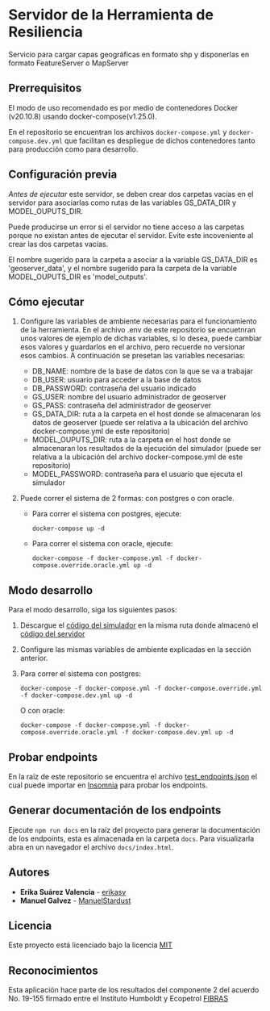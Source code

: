 # Servidor de la Herramienta de Resiliencia

Servicio para cargar capas geográficas en formato shp y disponerlas en formato FeatureServer o MapServer

## Prerrequisitos

El modo de uso recomendado es por medio de contenedores Docker (v20.10.8) usando docker-compose(v1.25.0).

En el repositorio se encuentran los archivos `docker-compose.yml` y `docker-compose.dev.yml` que facilitan es despliegue de dichos contenedores tanto para producción como para desarrollo.

## Configuración previa

_Antes de ejecutar_ este servidor, se deben crear dos carpetas vacías en el servidor para asociarlas como rutas de las variables GS_DATA_DIR y MODEL_OUPUTS_DIR.

Puede producirse un error si el servidor no tiene acceso a las carpetas porque no existan antes de ejecutar el servidor. Evite este incoveniente al crear las dos carpetas vacías.

El nombre sugerido para la carpeta a asociar a la variable GS_DATA_DIR es 'geoserver_data', y el nombre sugerido para la carpeta de la variable MODEL_OUPUTS_DIR es 'model_outputs'.

## Cómo ejecutar

1. Configure las variables de ambiente necesarias para el funcionamiento de la herramienta. En el archivo .env de este repositorio se encuetnran unos valores de ejemplo de dichas variables, si lo desea, puede cambiar esos valores y guardarlos en el archivo, pero recuerde no versionar esos cambios. A continuación se presetan las variables necesarias:

   - DB_NAME: nombre de la base de datos con la que se va a trabajar
   - DB_USER: usuario para acceder a la base de datos
   - DB_PASSWORD: contraseña del usuario indicado
   - GS_USER: nombre del usuario administrador de geoserver
   - GS_PASS: contraseña del administrador de geoserver
   - GS_DATA_DIR: ruta a la carpeta en el host donde se almacenaran los datos de geoserver (puede ser relativa a la ubicación del archivo docker-compose.yml de este repositorio)
   - MODEL_OUPUTS_DIR: ruta a la carpeta en el host donde se almacenaran los resultados de la ejecución del simulador (puede ser relativa a la ubicación del archivo docker-compose.yml de este repositorio)
   - MODEL_PASSWORD: contraseña para el usuario que ejecuta el simulador

1. Puede correr el sistema de 2 formas: con postgres o con oracle.

   - Para correr el sistema con postgres, ejecute:
     ```
     docker-compose up -d
     ```
   - Para correr el sistema con oracle, ejecute:
     ```
     docker-compose -f docker-compose.yml -f docker-compose.override.oracle.yml up -d
     ```

## Modo desarrollo

Para el modo desarrollo, siga los siguientes pasos:

1. Descargue el [código del simulador](https://github.com/PEM-Humboldt/herramienta-resiliencia-simulador) en la misma ruta donde almacenó el [código del servidor](https://github.com/PEM-Humboldt/herramienta-resiliencia-servidor)
1. Configure las mismas variables de ambiente explicadas en la sección anterior.

1. Para correr el sistema con postgres:
   ```
   docker-compose -f docker-compose.yml -f docker-compose.override.yml -f docker-compose.dev.yml up -d
   ```
   O con oracle:
   ```
   docker-compose -f docker-compose.yml -f docker-compose.override.oracle.yml -f docker-compose.dev.yml up -d
   ```

## Probar endpoints

En la raíz de este repositorio se encuentra el archivo [test_endpoints.json](test_endpoints.json) el cual puede importar en [Insomnia](https://insomnia.rest/download) para probar los endpoints.

## Generar documentación de los endpoints

Ejecute `npm run docs` en la raíz del proyecto para generar la documentación de los endpoints, esta es almacenada en la carpeta `docs`. Para visualizarla abra en un navegador el archivo `docs/index.html`.

## Autores

- **Erika Suárez Valencia** - [erikasv](https://github.com/erikasv)
- **Manuel Galvez** - [ManuelStardust](https://github.com/ManuelStardust)

## Licencia

Este proyecto está licenciado bajo la licencia [MIT](LICENSE)

## Reconocimientos

Esta aplicación hace parte de los resultados del componente 2 del acuerdo No. 19-155 firmado entre el Instituto Humboldt y Ecopetrol [FIBRAS](http://humboldt.org.co/fibras/componente2.html)
